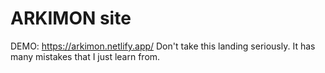 # ARKIMON site
DEMO: https://arkimon.netlify.app/ 
Don't take this landing seriously. It has many mistakes that I just learn from.
